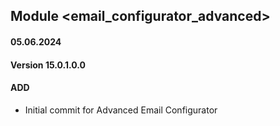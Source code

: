 ## Module <email_configurator_advanced>

#### 05.06.2024
#### Version 15.0.1.0.0
#### ADD
- Initial commit for Advanced Email Configurator
